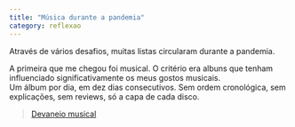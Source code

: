 ```yaml
---
title: "Música durante a pandemia"
category: reflexao
---
```


Através de vários desafios, muitas listas circularam durante a pandemia.

A primeira que me chegou foi musical. O critério era albuns que tenham influenciado significativamente os meus gostos musicais.\
Um álbum por dia, em dez dias consecutivos. Sem ordem cronológica, sem explicações, sem reviews, só a capa de cada disco.

>[Devaneio musical](/albums.html)
